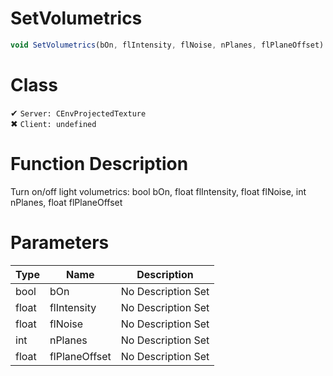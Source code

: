 # SetVolumetrics
```js	
void SetVolumetrics(bOn, flIntensity, flNoise, nPlanes, flPlaneOffset)
```
# Class
✔ `Server: CEnvProjectedTexture`  
✖ `Client: undefined`  

# Function Description
Turn on/off light volumetrics: bool bOn, float flIntensity, float flNoise, int nPlanes, float flPlaneOffset
# Parameters
Type|Name|Description
--|--|--
bool|bOn|No Description Set
float|flIntensity|No Description Set
float|flNoise|No Description Set
int|nPlanes|No Description Set
float|flPlaneOffset|No Description Set
